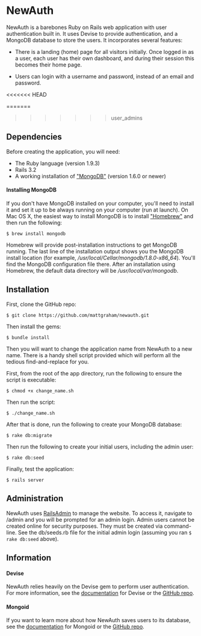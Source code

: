 # NewAuth

NewAuth is a barebones Ruby on Rails web application with user authentication built in.  It uses Devise to provide authentication, and a MongoDB database to store the users.  It incorporates several features:

* There is a landing (home) page for all visitors initially.  Once logged in as a user, each user has their own dashboard, and during their session this becomes their home page.  

* Users can login with a username and password, instead of an email and password.

<<<<<<< HEAD

=======
>>>>>>> user_admins
## Dependencies

Before creating the application, you will need:

* The Ruby language (version 1.9.3)
* Rails 3.2
* A working installation of ["MongoDB"](http://www.mongodb.org) (version 1.6.0 or newer)

#### Installing MongoDB

If you don't have MongoDB installed on your computer, you'll need to install it and set it up to be always running on your computer (run at launch). On Mac OS X, the easiest way to install MongoDB is to install ["Homebrew"](http://mxcl.github.com/homebrew) and then run the following:

```
$ brew install mongodb
```

Homebrew will provide post-installation instructions to get MongoDB running. The last line of the installation output shows you the MongoDB install location (for example, */usr/local/Cellar/mongodb/1.8.0-x86_64*). You'll find the MongoDB configuration file there. After an installation using Homebrew, the default data directory will be */usr/local/var/mongodb*.


## Installation

First, clone the GitHub repo:

```
$ git clone https://github.com/mattgraham/newauth.git
```

Then install the gems:

```
$ bundle install
```

Then you will want to change the application name from NewAuth to a new name.  There is a handy shell script provided which will perform all the tedious find-and-replace for you.  

First, from the root of the app directory, run the following to ensure the script is executable:

```
$ chmod +x change_name.sh
```

Then run the script:

```
$ ./change_name.sh
```

After that is done, run the following to create your MongoDB database:

```
$ rake db:migrate
```

Then run the following to create your initial users, including the admin user:

```
$ rake db:seed
```

Finally, test the application:

```
$ rails server
```

## Administration

NewAuth uses [RailsAdmin](https://github.com/sferik/rails_admin) to manage the website.  To access it, navigate to /admin and you will be prompted for an admin login.  Admin users cannot be created online for security purposes.  They must be created via command-line.  See the db/seeds.rb file for the initial admin login (assuming you ran ```$ rake db:seed``` above).


## Information

#### Devise

NewAuth relies heavily on the Devise gem to perform user authentication.  For more information, see the [documentation](http://devise.plataformatec.com.br/) for Devise or the [GitHub repo](https://github.com/plataformatec/devise).

#### Mongoid

If you want to learn more about how NewAuth saves users to its database, see the [documentation](http://mongoid.org/en/mongoid/index.html) for Mongoid or the [GitHub repo](https://github.com/mongoid/mongoid).



